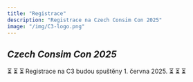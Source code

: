 ```yaml
---
title: "Registrace"
description: "Registrace na Czech Consim Con 2025"
image: "/img/C3-logo.png"
---
```


## _Czech Consim Con 2025_

⏳ ⏳ ⏳  Registrace na C3 budou spuštěny 1. června 2025. ⏳ ⏳ ⏳
